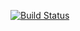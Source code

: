 [![Build Status](https://www.travis-ci.org/shooka123/r4e.svg?branch=master)](https://www.travis-ci.org/shooka123/r4e)
